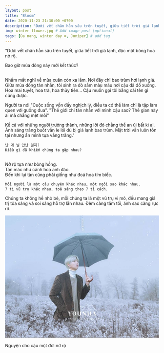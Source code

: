 ```yaml
---
layout: post
title: "Bloom"
date: 2020-11-23 21:30:00 +0700
description: 'Dưới vết chân hằn sâu trên tuyết, giữa tiết trời giá lạnh, độc một bông hoa nở rộ.'
img: winter-flower.jpg # Add image post (optional)
tags: [Da nang, winter day ❄️, Juniper] # add tag
---
```

"Dưới vết chân hằn sâu trên tuyết, giữa tiết trời giá lạnh, độc một bông hoa nở rộ. 

Bao giờ mùa đông này mới kết thúc?

<br>
Nhắm mắt nghĩ về mùa xuân còn xa lắm. Nơi đây chỉ bao trùm hơi lạnh giá. Giữa mùa đông tàn nhẫn, tôi sinh ra đỏ sẫm màu máu nơi cậu đã đổ xuống. Hoa mai tuyết, hoa trà, hoa thủy tiên... Cậu muốn gọi tôi bằng cái tên gì cũng được.

Người ta nói "Cuộc sống vốn đầy nghịch lý, điều ta có thể làm chỉ là tập làm quen với guồng đua". "Thế giới chỉ tàn nhẫn với mình cậu sao? Thế gian này ai mà chẳng mệt mỏi"
<br>

Kể cả với những người trưởng thành, những lời đó chẳng thể an ủi bất kì ai.
<br>
Ánh sáng trắng buốt vẫn le lói dù bị giá lạnh bao trùm. Mặt trời vẫn luôn tồn tại nhưng ẩn mình tựa vầng trăng."
<br>


```
난 왜 널 만난 걸까?
Điều gì đã khiến chúng ta gặp nhau?
```

<br>
Nở rộ tựa như bông hồng.
<br>
Tản mác như cánh hoa anh đào.
<br>
Đến khi lụi tàn cũng phải giống như đoá hoa tím biếc.
<br>

```
Mỗi người là một câu chuyện khác nhau, một ngôi sao khác nhau.
7 tỉ vũ trụ khác nhau, toả sáng theo 7 tỉ cách.
```

Chúng ta không hề nhỏ bé, mỗi chúng ta là một vũ trụ vi mô, đều mang giá trị tỏa sáng và soi sáng hỗ trợ lẫn nhau. Đêm càng tăm tối, ánh sao càng rực rỡ.
<br>

[![Winter Flower](/assets/img/winter-flower.jpg#w80, 'Winter Flower')](https://www.youtube.com/watch?v=ZPNTxmaHEx4&t=0m10s)
<p class="center">
Nguyện cho cậu một đời nở rộ
</p>
